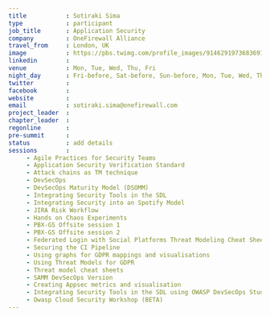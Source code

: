 ```yaml
---
title           : Sotiraki Sima
type            : participant
job_title       : Application Security
company         : OneFirewall Alliance
travel_from     : London, UK
image           : https://pbs.twimg.com/profile_images/914629197368369152/jslwoUyG_400x400.jpg
linkedin        :
venue           : Mon, Tue, Wed, Thu, Fri
night_day       : Fri-before, Sat-before, Sun-before, Mon, Tue, Wed, Thu
twitter         : 
facebook        :
website         :
email           : sotiraki.sima@onefirewall.com
project_leader  :
chapter_leader  :
regonline       :
pre-summit      :
status          : add details
sessions        :
     - Agile Practices for Security Teams
     - Application Security Verification Standard
     - Attack chains as TM technique
     - DevSecOps
     - DevSecOps Maturity Model (DSOMM)
     - Integrating Security Tools in the SDL
     - Integrating Security into an Spotify Model
     - JIRA Risk Workflow
     - Hands on Chaos Experiments
     - PBX-GS Offsite session 1
     - PBX-GS Offsite session 2
     - Federated Login with Social Platforms Threat Modeling Cheat Sheet
     - Securing the CI Pipeline
     - Using graphs for GDPR mappings and visualisations
     - Using Threat Models for GDPR
     - Threat model cheat sheets
     - SAMM DevSecOps Version
     - Creating Appsec metrics and visualisation
     - Integrating Security Tools in the SDL using OWASP DevSecOps Studio
     - Owasp Cloud Security Workshop (BETA)
---
```



<!-- put more details about participant here -->
